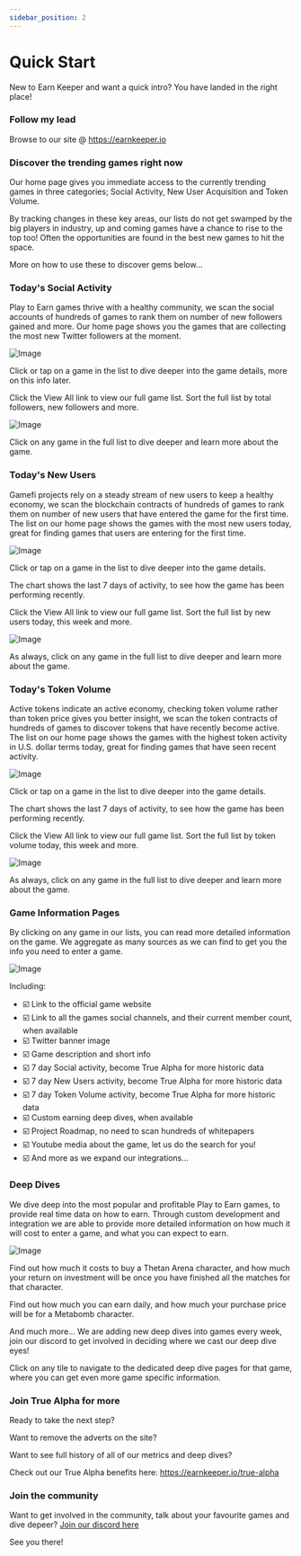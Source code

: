 ```yaml
---
sidebar_position: 2
---
```


# Quick Start

New to Earn Keeper and want a quick intro? You have landed in the right place!

### Follow my lead

Browse to our site @ <https://earnkeeper.io>

### Discover the trending games right now

Our home page gives you immediate access to the currently trending games in three categories; Social Activity, New User Acquisition and Token Volume.

By tracking changes in these key areas, our lists do not get swamped by the big players in industry, up and coming games have a chance to rise to the top too! Often the opportunities are found in the best new games to hit the space.

More on how to use these to discover gems below...

### Today's Social Activity

Play to Earn games thrive with a healthy community, we scan the social accounts of hundreds of games to rank them on number of new followers gained and more. Our home page shows you the games that are collecting the most new Twitter followers at the moment.

![Image](/img/user-guide/new/home-social-activity.png)

Click or tap on a game in the list to dive deeper into the game details, more on this info later.

Click the View All link to view our full game list. Sort the full list by total followers, new followers and more.

![Image](/img/user-guide/new/social-tab.png)

Click on any game in the full list to dive deeper and learn more about the game.

### Today's New Users

Gamefi projects rely on a steady stream of new users to keep a healthy economy, we scan the blockchain contracts of hundreds of games to rank them on number of new users that have entered the game for the first time. The list on our home page shows the games with the most new users today, great for finding games that users are entering for the first time.

![Image](/img/user-guide/new/home-new-users.png)

Click or tap on a game in the list to dive deeper into the game details.

The chart shows the last 7 days of activity, to see how the game has been performing recently.

Click the View All link to view our full game list. Sort the full list by new users today, this week and more.

![Image](/img/user-guide/new/activity-tab.png)

As always, click on any game in the full list to dive deeper and learn more about the game.

### Today's Token Volume

Active tokens indicate an active economy, checking token volume rather than token price gives you better insight, we scan the token contracts of hundreds of games to discover tokens that have recently become active. The list on our home page shows the games with the highest token activity in U.S. dollar terms today, great for finding games that have seen recent activity.

![Image](/img/user-guide/new/home-token-volume.png)

Click or tap on a game in the list to dive deeper into the game details.

The chart shows the last 7 days of activity, to see how the game has been performing recently.

Click the View All link to view our full game list. Sort the full list by token volume today, this week and more.

![Image](/img/user-guide/new/volume-tab.png)

As always, click on any game in the full list to dive deeper and learn more about the game.

### Game Information Pages

By clicking on any game in our lists, you can read more detailed information on the game. We aggregate as many sources as we can find to get you the info you need to enter a game. 

![Image](/img/user-guide/new/game-info.png)

Including:

- ☑️ Link to the official game website
- ☑️ Link to all the games social channels, and their current member count, when available
- ☑️ Twitter banner image
- ☑️ Game description and short info
- ☑️ 7 day Social activity, become True Alpha for more historic data
- ☑️ 7 day New Users activity, become True Alpha for more historic data
- ☑️ 7 day Token Volume activity, become True Alpha for more historic data
- ☑️ Custom earning deep dives, when available
- ☑️ Project Roadmap, no need to scan hundreds of whitepapers
- ☑️ Youtube media about the game, let us do the search for you!
- ☑️ And more as we expand our integrations...

### Deep Dives

We dive deep into the most popular and profitable Play to Earn games, to provide real time data on how to earn. Through custom development and integration we are able to provide more detailed information on how much it will cost to enter a game, and what you can expect to earn.

![Image](/img/user-guide/new/home-deep-dives.png)

Find out how much it costs to buy a Thetan Arena character, and how much your return on investment will be once you have finished all the matches for that character.

Find out how much you can earn daily, and how much your purchase price will be for a Metabomb character.

And much more... We are adding new deep dives into games every week, join our discord to get involved in deciding where we cast our deep dive eyes!

Click on any tile to navigate to the dedicated deep dive pages for that game, where you can get even more game specific information.

### Join True Alpha for more

Ready to take the next step?

Want to remove the adverts on the site?

Want to see full history of all of our metrics and deep dives?

Check out our True Alpha benefits here: https://earnkeeper.io/true-alpha

### Join the community

Want to get involved in the community, talk about your favourite games and dive depeer? [Join our discord here](https://discord.gg/92EMAWVrrn)

See you there!

